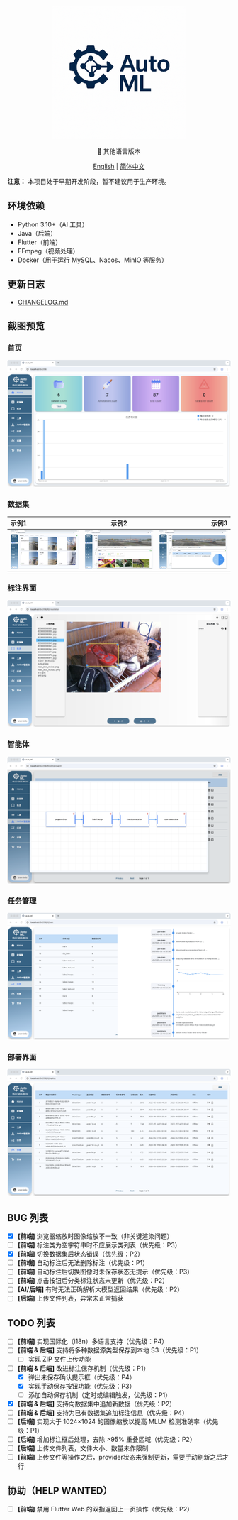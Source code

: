 ﻿<div align="center">
  <img src="./readme/icon_with_text.png" width="300" height="300">
</div>

<p align="center">📘 其他语言版本</p>
<p align="center">
  <a href="README_en.md">English</a> | <a href="README.md">简体中文</a>
</p>


**注意：** 本项目处于早期开发阶段，暂不建议用于生产环境。

## 环境依赖

- Python 3.10+（AI 工具）
- Java（后端）
- Flutter（前端）
- FFmpeg（视频处理）
- Docker（用于运行 MySQL、Nacos、MinIO 等服务）

## 更新日志

- [CHANGELOG.md](./CHANGELOG.md)

## 截图预览

### 首页

![home](./readme/home.png)

### 数据集

| 示例1 | 示例2 | 示例3 |
| :--- | :---: | ---: |
| ![1](./readme/dataset1.jpg) | ![2](./readme/dataset2.png) | ![3](./readme/dataset3.png) |

### 标注界面

![annotation](./readme/annotation.png)

### 智能体

![agent](./readme/agent.png)

### 任务管理

![task](./readme/task.png)

### 部署界面

![deploy](./readme/deploy.png)

## BUG 列表

- [x] **[前端]** 浏览器缩放时图像缩放不一致（非关键渲染问题）
- [ ] **[前端]** 标注类为空字符串时不应展示类列表（优先级：P3）
- [x] **[前端]** 切换数据集后状态错误（优先级：P2）
- [ ] **[前端]** 自动标注后无法删除标注（优先级：P1）
- [ ] **[前端]** 自动标注后切换图像时未保存状态无提示（优先级：P3）
- [ ] **[前端]** 点击按钮后分类标注状态未更新（优先级：P2）
- [ ] **[AI/后端]** 有时无法正确解析大模型返回结果（优先级：P2）
- [ ] **[后端]** 上传文件列表，异常未正常捕获

## TODO 列表

- [ ] **[前端]** 实现国际化（i18n）多语言支持（优先级：P4）
- [ ] **[前端 & 后端]** 支持将多种数据源类型保存到本地 S3（优先级：P1）
  - [ ] 实现 ZIP 文件上传功能
- [ ] **[前端 & 后端]** 改进标注保存机制（优先级：P1）
  - [x] 弹出未保存确认提示框（优先级：P4）
  - [x] 实现手动保存按钮功能（优先级：P3）
  - [ ] 添加自动保存机制（定时或编辑触发，优先级：P1）
- [x] **[前端 & 后端]** 支持向数据集中追加新数据（优先级：P2）
- [ ] **[前端 & 后端]** 支持为已有数据集追加标注信息（优先级：P4）
- [ ] **[后端]** 实现大于 1024×1024 的图像缩放以提高 MLLM 检测准确率（优先级：P1）
- [ ] **[后端]** 增加标注框后处理，去除 >95% 重叠区域（优先级：P2）
- [ ] **[后端]** 上传文件列表，文件大小、数量未作限制
- [ ] **[前端]** 上传文件等操作之后，provider状态未强制更新，需要手动刷新之后才行

## 协助（HELP WANTED）

- [ ] **[前端]** 禁用 Flutter Web 的双指返回上一页操作（优先级：P2）

